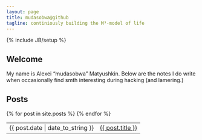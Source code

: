 ```yaml
---
layout: page
title: mudasobwa@github
tagline: continiously building the M³-model of life
---
```

{% include JB/setup %}

## Welcome

My name is Alexei “mudasobwa” Matyushkin. Below are the notes I do write when occasionally find smth interesting during hacking (and lamering.)

## Posts

<table class="table table-striped table-condensed table-bordered">
  {% for post in site.posts %}
    <tr><td>{{ post.date | date_to_string }}</td><td><a href="{{ BASE_PATH }}{{ post.url }}">{{ post.title }}</a></td></tr>
  {% endfor %}
</table>

